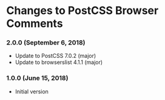 # Changes to PostCSS Browser Comments

### 2.0.0 (September 6, 2018)

- Update to PostCSS 7.0.2 (major)
- Update to browserslist 4.1.1 (major)

### 1.0.0 (June 15, 2018)

- Initial version
